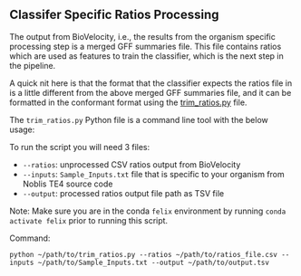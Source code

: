 ## Classifer Specific Ratios Processing

The output from BioVelocity, i.e., the results from the organism specific processing step is a merged GFF summaries file. This file contains ratios which are used as features to train the classifier, which is the next step in the pipeline.

A quick nit here is that the format that the classifier expects the ratios file in is a little different from the above merged GFF summaries file, and it can be formatted in the conformant format using the [trim_ratios.py](trim_ratios.py) file.

The `trim_ratios.py` Python file is a command line tool with the below usage:

To run the script you will need 3 files:
* `--ratios`: unprocessed CSV ratios output from BioVelocity
* `--inputs`: `Sample_Inputs.txt` file that is specific to your organism from Noblis TE4 source code
* `--output`: processed ratios output file path as TSV file

Note: Make sure you are in the conda `felix` environment by running `conda activate felix` prior to running this script.

Command:

```
python ~/path/to/trim_ratios.py --ratios ~/path/to/ratios_file.csv --inputs ~/path/to/Sample_Inputs.txt --output ~/path/to/output.tsv
```
